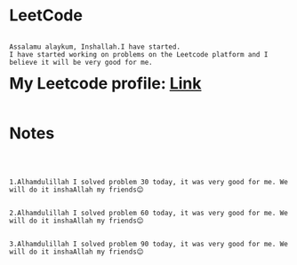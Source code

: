 # LeetCode
```

Assalamu alaykum, Inshallah.I have started.
I have started working on problems on the Leetcode platform and I believe it will be very good for me.

```

<h1 style="display: inline">My Leetcode profile: <a href="https://leetcode.com/YudupovJaloliddin">Link</a></h1>

<br>
<br>

# Notes

<br>

```

1.Alhamdulillah I solved problem 30 today, it was very good for me. We will do it inshaAllah my friends😊

```
```

2.Alhamdulillah I solved problem 60 today, it was very good for me. We will do it inshaAllah my friends😊

```
```

3.Alhamdulillah I solved problem 90 today, it was very good for me. We will do it inshaAllah my friends😊

```
